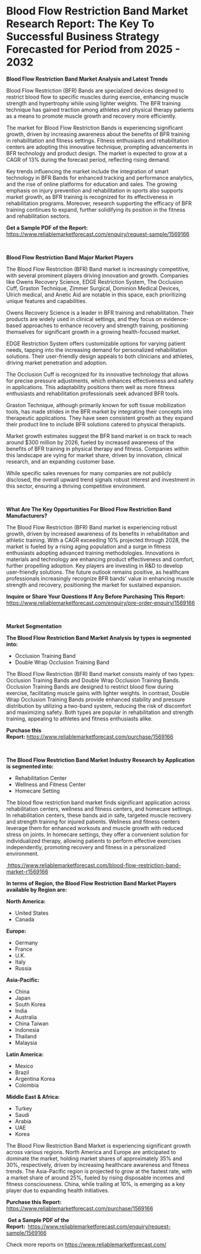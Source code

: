 <p><h1>Blood Flow Restriction Band Market Research Report: The Key To Successful Business Strategy Forecasted for Period from 2025 - 2032</h1></p><p><strong>Blood Flow Restriction Band Market Analysis and Latest Trends</strong></p>
<p><p>Blood Flow Restriction (BFR) Bands are specialized devices designed to restrict blood flow to specific muscles during exercise, enhancing muscle strength and hypertrophy while using lighter weights. The BFR training technique has gained traction among athletes and physical therapy patients as a means to promote muscle growth and recovery more efficiently.</p><p>The market for Blood Flow Restriction Bands is experiencing significant growth, driven by increasing awareness about the benefits of BFR training in rehabilitation and fitness settings. Fitness enthusiasts and rehabilitation centers are adopting this innovative technique, prompting advancements in BFR technology and product design. The market is expected to grow at a CAGR of 13% during the forecast period, reflecting rising demand.</p><p>Key trends influencing the market include the integration of smart technology in BFR Bands for enhanced tracking and performance analytics, and the rise of online platforms for education and sales. The growing emphasis on injury prevention and rehabilitation in sports also supports market growth, as BFR training is recognized for its effectiveness in rehabilitation programs. Moreover, research supporting the efficacy of BFR training continues to expand, further solidifying its position in the fitness and rehabilitation sectors.</p></p>
<p><strong>Get a Sample PDF of the Report:&nbsp;</strong> <a href="https://www.reliablemarketforecast.com/enquiry/request-sample/1569166?utm_campaign=3097&utm_medium=2&utm_source=Github&utm_content=ia&utm_term=04042025&utm_id=blood-flow-restriction-band">https://www.reliablemarketforecast.com/enquiry/request-sample/1569166</a></p>
<p>&nbsp;</p>
<p><strong>Blood Flow Restriction Band Major Market Players</strong></p>
<p><p>The Blood Flow Restriction (BFR) Band market is increasingly competitive, with several prominent players driving innovation and growth. Companies like Owens Recovery Science, EDGE Restriction System, The Occlusion Cuff, Graston Technique, Zimmer Surgical, Dominion Medical Devices, Ulrich medical, and Anetic Aid are notable in this space, each prioritizing unique features and capabilities.</p><p>Owens Recovery Science is a leader in BFR training and rehabilitation. Their products are widely used in clinical settings, and they focus on evidence-based approaches to enhance recovery and strength training, positioning themselves for significant growth in a growing health-focused market.</p><p>EDGE Restriction System offers customizable options for varying patient needs, tapping into the increasing demand for personalized rehabilitation solutions. Their user-friendly design appeals to both clinicians and athletes, driving market penetration and adoption.</p><p>The Occlusion Cuff is recognized for its innovative technology that allows for precise pressure adjustments, which enhances effectiveness and safety in applications. This adaptability positions them well as more fitness enthusiasts and rehabilitation professionals seek advanced BFR tools.</p><p>Graston Technique, although primarily known for soft tissue mobilization tools, has made strides in the BFR market by integrating their concepts into therapeutic applications. They have seen consistent growth as they expand their product line to include BFR solutions catered to physical therapists.</p><p>Market growth estimates suggest the BFR band market is on track to reach around $300 million by 2026, fueled by increased awareness of the benefits of BFR training in physical therapy and fitness. Companies within this landscape are vying for market share, driven by innovation, clinical research, and an expanding customer base. </p><p>While specific sales revenues for many companies are not publicly disclosed, the overall upward trend signals robust interest and investment in this sector, ensuring a thriving competitive environment.</p></p>
<p>&nbsp;</p>
<p><strong>What Are The Key Opportunities For Blood Flow Restriction Band Manufacturers?</strong></p>
<p><p>The Blood Flow Restriction (BFR) Band market is experiencing robust growth, driven by increased awareness of its benefits in rehabilitation and athletic training. With a CAGR exceeding 10% projected through 2028, the market is fueled by a rising aging population and a surge in fitness enthusiasts adopting advanced training methodologies. Innovations in materials and technology are enhancing product effectiveness and comfort, further propelling adoption. Key players are investing in R&D to develop user-friendly solutions. The future outlook remains positive, as healthcare professionals increasingly recognize BFR bands' value in enhancing muscle strength and recovery, positioning the market for sustained expansion.</p></p>
<p><strong>Inquire or Share Your Questions If Any Before Purchasing This Report:</strong> <a href="https://www.reliablemarketforecast.com/enquiry/pre-order-enquiry/1569166?utm_campaign=3097&utm_medium=2&utm_source=Github&utm_content=ia&utm_term=04042025&utm_id=blood-flow-restriction-band">https://www.reliablemarketforecast.com/enquiry/pre-order-enquiry/1569166</a></p>
<p>&nbsp;</p>
<p><strong>Market Segmentation</strong></p>
<p><strong>The Blood Flow Restriction Band Market Analysis by types is segmented into:</strong></p>
<p><ul><li>Occlusion Training Band</li><li>Double Wrap Occlusion Training Band</li></ul></p>
<p><p>The Blood Flow Restriction (BFR) Band market consists mainly of two types: Occlusion Training Bands and Double Wrap Occlusion Training Bands. Occlusion Training Bands are designed to restrict blood flow during exercise, facilitating muscle gains with lighter weights. In contrast, Double Wrap Occlusion Training Bands provide enhanced stability and pressure distribution by utilizing a two-band system, reducing the risk of discomfort and maximizing safety. Both types are popular in rehabilitation and strength training, appealing to athletes and fitness enthusiasts alike.</p></p>
<p><strong>Purchase this Report:&nbsp;</strong><a href="https://www.reliablemarketforecast.com/purchase/1569166?utm_campaign=3097&utm_medium=2&utm_source=Github&utm_content=ia&utm_term=04042025&utm_id=blood-flow-restriction-band">https://www.reliablemarketforecast.com/purchase/1569166</a></p>
<p>&nbsp;</p>
<p><strong>The Blood Flow Restriction Band Market Industry Research by Application is segmented into:</strong></p>
<p><ul><li>Rehabilitation Center</li><li>Wellness and Fitness Center</li><li>Homecare Setting</li></ul></p>
<p><p>The blood flow restriction band market finds significant application across rehabilitation centers, wellness and fitness centers, and homecare settings. In rehabilitation centers, these bands aid in safe, targeted muscle recovery and strength training for injured patients. Wellness and fitness centers leverage them for enhanced workouts and muscle growth with reduced stress on joints. In homecare settings, they offer a convenient solution for individualized therapy, allowing patients to perform effective exercises independently, promoting recovery and fitness in a personalized environment.</p></p>
<p><a href="https://www.reliablemarketforecast.com/blood-flow-restriction-band-market-r1569166?utm_campaign=3097&utm_medium=2&utm_source=Github&utm_content=ia&utm_term=04042025&utm_id=blood-flow-restriction-band">&nbsp;https://www.reliablemarketforecast.com/blood-flow-restriction-band-market-r1569166</a></p>
<p><strong>In terms of Region, the Blood Flow Restriction Band Market Players available by Region are:</strong></p>
<p>
    <p> <strong> North America: </strong>
        <ul>
            <li>United States</li>
            <li>Canada</li>
        </ul>
        </p> 
    <p> <strong> Europe: </strong>
        <ul>
            <li>Germany</li>
            <li>France</li>
            <li>U.K.</li>
            <li>Italy</li>
            <li>Russia</li>
        </ul>
        </p> 
    <p> <strong> Asia-Pacific: </strong>
        <ul>
            <li>China</li>
            <li>Japan</li>
            <li>South Korea</li>
            <li>India</li>
            <li>Australia</li>
            <li>China Taiwan</li>
            <li>Indonesia</li>
            <li>Thailand</li>
            <li>Malaysia</li>
        </ul>
        </p> 
    <p> <strong> Latin America: </strong>
        <ul>
            <li>Mexico</li>
            <li>Brazil</li>
            <li>Argentina Korea</li>
            <li>Colombia</li>
        </ul>
        </p> 
    <p> <strong> Middle East & Africa: </strong>
        <ul>
            <li>Turkey</li>
            <li>Saudi</li>
            <li>Arabia</li>
            <li>UAE</li>
            <li>Korea</li>
        </ul>
    </p>
    </p>
<p><p>The Blood Flow Restriction Band Market is experiencing significant growth across various regions. North America and Europe are anticipated to dominate the market, holding market shares of approximately 35% and 30%, respectively, driven by increasing healthcare awareness and fitness trends. The Asia-Pacific region is projected to grow at the fastest rate, with a market share of around 25%, fueled by rising disposable incomes and fitness consciousness. China, while trailing at 10%, is emerging as a key player due to expanding health initiatives.</p></p>
<p><strong>Purchase this Report: </strong><a href="https://www.reliablemarketforecast.com/purchase/1569166?utm_campaign=3097&utm_medium=2&utm_source=Github&utm_content=ia&utm_term=04042025&utm_id=blood-flow-restriction-band">https://www.reliablemarketforecast.com/purchase/1569166</a></p>
<p>&nbsp;<strong>Get a Sample PDF of the Report:&nbsp;&nbsp;</strong><a href="https://www.reliablemarketforecast.com/enquiry/request-sample/1569166?utm_campaign=3097&utm_medium=2&utm_source=Github&utm_content=ia&utm_term=04042025&utm_id=blood-flow-restriction-band">https://www.reliablemarketforecast.com/enquiry/request-sample/1569166</a></p>
<p><strong></strong></p>
<p>Check more reports on <a href="https://www.reliablemarketforecast.com/?utm_campaign=3097&utm_medium=2&utm_source=Github&utm_content=ia&utm_term=04042025&utm_id=blood-flow-restriction-band">https://www.reliablemarketforecast.com/</a></p>